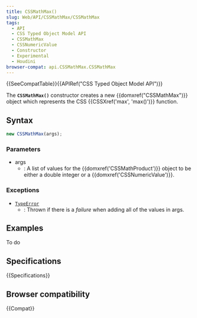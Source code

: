 ```yaml
---
title: CSSMathMax()
slug: Web/API/CSSMathMax/CSSMathMax
tags:
  - API
  - CSS Typed Object Model API
  - CSSMathMax
  - CSSNumericValue
  - Constructor
  - Experimental
  - Houdini
browser-compat: api.CSSMathMax.CSSMathMax
---
```

{{SeeCompatTable}}{{APIRef("CSS Typed Object Model API")}}

The **`CSSMathMax()`** constructor creates a
new {{domxref("CSSMathMax")}} object which represents the CSS {{CSSXref('max',
  'max()')}} function.

## Syntax

```js
new CSSMathMax(args);
```

### Parameters

- args
  - : A list of values for the {{domxref('CSSMathProduct')}} object to be either a double
    integer or a {{domxref('CSSNumericValue')}}.

### Exceptions

- [`TypeError`](/en-US/docs/Web/JavaScript/Reference/Global_Objects/TypeError)
  - : Thrown if there is a _failure_ when adding all of the values in args.

## Examples

To do

## Specifications

{{Specifications}}

## Browser compatibility

{{Compat}}
